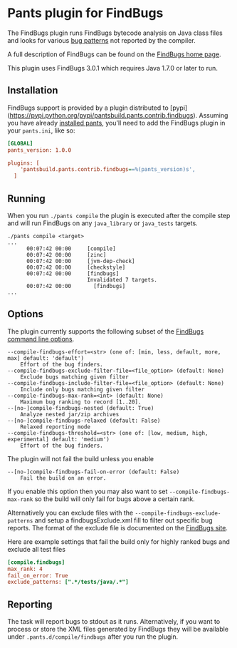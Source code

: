 # Pants plugin for FindBugs

The FindBugs plugin runs FindBugs bytecode analysis on Java class files and looks for various 
[bug patterns](http://findbugs.sourceforge.net/bugDescriptions.html) not reported by the compiler.

A full description of FindBugs can be found on the [FindBugs home page](http://findbugs.sourceforge.net/factSheet.html).

This plugin uses FindBugs 3.0.1 which requires Java 1.7.0 or later to run.


## Installation

FindBugs support is provided by a plugin distributed to [pypi]
(https://pypi.python.org/pypi/pantsbuild.pants.contrib.findbugs).
Assuming you have already [installed pants](http://www.pantsbuild.org/install.html), you'll need to
add the FindBugs plugin in your `pants.ini`, like so:
```ini
[GLOBAL]
pants_version: 1.0.0

plugins: [
    'pantsbuild.pants.contrib.findbugs==%(pants_version)s',
  ]
```

## Running

When you run `./pants compile` the plugin is executed after the compile step and will run FindBugs
on any `java_library` or `java_tests` targets.

```
./pants compile <target>
...
      00:07:42 00:00     [compile]
      00:07:42 00:00     [zinc]
      00:07:42 00:00     [jvm-dep-check]
      00:07:42 00:00     [checkstyle]
      00:07:42 00:00     [findbugs]
                         Invalidated 7 targets.
      00:07:42 00:00       [findbugs]
...
```

## Options
 
The plugin currently supports the following subset of the [FindBugs command line options](http://findbugs.sourceforge.net/manual/running.html#commandLineOptions).

```
--compile-findbugs-effort=<str> (one of: [min, less, default, more, max] default: 'default')
    Effort of the bug finders.
--compile-findbugs-exclude-filter-file=<file_option> (default: None)
    Exclude bugs matching given filter
--compile-findbugs-include-filter-file=<file_option> (default: None)
    Include only bugs matching given filter
--compile-findbugs-max-rank=<int> (default: None)
    Maximum bug ranking to record [1..20].
--[no-]compile-findbugs-nested (default: True)
    Analyze nested jar/zip archives
--[no-]compile-findbugs-relaxed (default: False)
    Relaxed reporting mode
--compile-findbugs-threshold=<str> (one of: [low, medium, high, experimental] default: 'medium')
    Effort of the bug finders.
```

The plugin will not fail the build unless you enable

```
--[no-]compile-findbugs-fail-on-error (default: False)
    Fail the build on an error.
```

If you enable this option then you may also want to set `--compile-findbugs-max-rank` so the build will
only fail for bugs above a certain rank.

Alternatively you can exclude files with the `--compile-findbugs-exclude-patterns` and setup a findbugsExclude.xml fill
to filter out specific bug reports.  The format of the exclude file is documented on the [FindBugs site](http://findbugs.sourceforge.net/manual/filter.html).

Here are example settings that fail the build only for highly ranked bugs and exclude all test files

```ini
[compile.findbugs]
max_rank: 4
fail_on_error: True
exclude_patterns: [".*/tests/java/.*"]
```

## Reporting

The task will report bugs to stdout as it runs.  Alternatively, if you want to process or store the
XML files generated by FindBugs they will be available under `.pants.d/compile/findbugs` after you run the
plugin.
